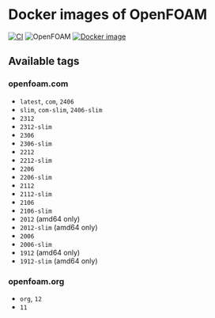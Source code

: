 # Docker images of OpenFOAM

[![CI](https://github.com/gerlero/docker-openfoam/actions/workflows/ci.yml/badge.svg)](https://github.com/gerlero/docker-openfoam/actions/workflows/ci.yml)
![OpenFOAM](https://img.shields.io/badge/openfoam-.com%20|%20.org-informational)
[![Docker image](https://img.shields.io/badge/docker%20image-microfluidica%2Fopenfoam-0085a0)](https://hub.docker.com/r/microfluidica/openfoam/)

## Available tags

### openfoam.com

- `latest`, `com`, `2406`
- `slim`, `com-slim`, `2406-slim`
- `2312`
- `2312-slim`
- `2306`
- `2306-slim`
- `2212`
- `2212-slim`
- `2206`
- `2206-slim`
- `2112`
- `2112-slim`
- `2106`
- `2106-slim`
- `2012` (amd64 only)
- `2012-slim` (amd64 only)
- `2006`
- `2006-slim`
- `1912` (amd64 only)
- `1912-slim` (amd64 only)

### openfoam.org

- `org`, `12`
- `11`
